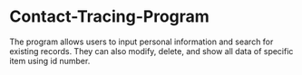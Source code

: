 # Contact-Tracing-Program
The program allows users to input personal information and search for existing records. 
They can also modify, delete, and show all data of specific item using id number.
